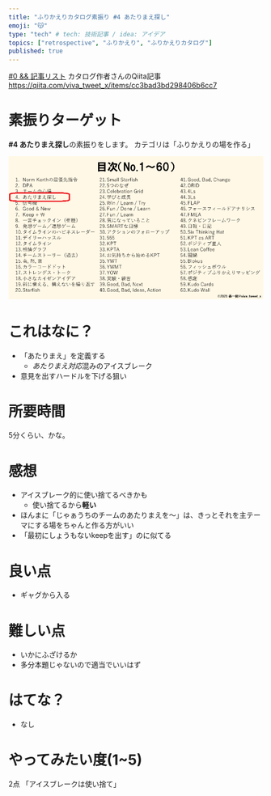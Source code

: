 ```yaml
---
title: "ふりかえりカタログ素振り #4 あたりまえ探し"
emoji: "😽"
type: "tech" # tech: 技術記事 / idea: アイデア
topics: ["retrospective", "ふりかえり", "ふりかえりカタログ"]
published: true
---
```


[#0 && 記事リスト](/datsuns/articles/retrospective-su-bu-ri-0.md)
カタログ作者さんのQiita記事
https://qiita.com/viva_tweet_x/items/cc3bad3bd298406b6cc7

# 素振りターゲット

**\#4 あたりまえ探し**の素振りをします。
カテゴリは「ふりかえりの場を作る」

![target](/images/retrospective-su-bu-ri/4-target.png)

# これはなに？

* 「あたりまえ」を定義する
   * *あたりまえ対応*混みのアイスブレーク
* 意見を出すハードルを下げる狙い

# 所要時間

5分くらい、かな。

# 感想

* アイスブレーク的に使い捨てるべきかも
   * 使い捨てるから**軽い**
* ほんまに「じゃぁうちのチームのあたりまえを～」は、きっとそれを主テーマにする場をちゃんと作る方がいい
* 「最初にしょうもないkeepを出す」のに似てる

# 良い点

* ギャグから入る

# 難しい点

* いかにふざけるか
* 多分本題じゃないので適当でいいはず

# はてな？

* なし

# やってみたい度(1~5)

2点
「アイスブレークは使い捨て」
